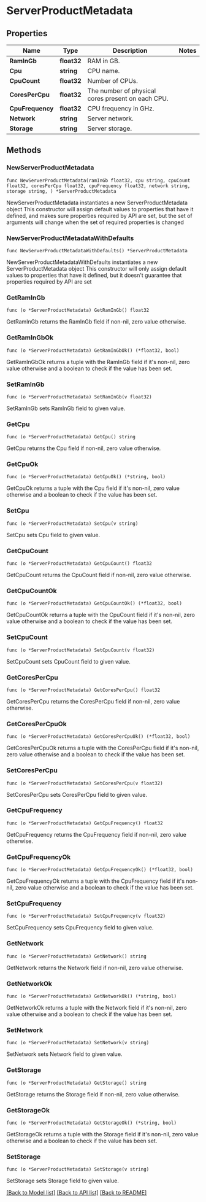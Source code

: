 # ServerProductMetadata

## Properties

Name | Type | Description | Notes
------------ | ------------- | ------------- | -------------
**RamInGb** | **float32** | RAM in GB. | 
**Cpu** | **string** | CPU name. | 
**CpuCount** | **float32** | Number of CPUs. | 
**CoresPerCpu** | **float32** | The number of physical cores present on each CPU. | 
**CpuFrequency** | **float32** | CPU frequency in GHz. | 
**Network** | **string** | Server network. | 
**Storage** | **string** | Server storage. | 

## Methods

### NewServerProductMetadata

`func NewServerProductMetadata(ramInGb float32, cpu string, cpuCount float32, coresPerCpu float32, cpuFrequency float32, network string, storage string, ) *ServerProductMetadata`

NewServerProductMetadata instantiates a new ServerProductMetadata object
This constructor will assign default values to properties that have it defined,
and makes sure properties required by API are set, but the set of arguments
will change when the set of required properties is changed

### NewServerProductMetadataWithDefaults

`func NewServerProductMetadataWithDefaults() *ServerProductMetadata`

NewServerProductMetadataWithDefaults instantiates a new ServerProductMetadata object
This constructor will only assign default values to properties that have it defined,
but it doesn't guarantee that properties required by API are set

### GetRamInGb

`func (o *ServerProductMetadata) GetRamInGb() float32`

GetRamInGb returns the RamInGb field if non-nil, zero value otherwise.

### GetRamInGbOk

`func (o *ServerProductMetadata) GetRamInGbOk() (*float32, bool)`

GetRamInGbOk returns a tuple with the RamInGb field if it's non-nil, zero value otherwise
and a boolean to check if the value has been set.

### SetRamInGb

`func (o *ServerProductMetadata) SetRamInGb(v float32)`

SetRamInGb sets RamInGb field to given value.


### GetCpu

`func (o *ServerProductMetadata) GetCpu() string`

GetCpu returns the Cpu field if non-nil, zero value otherwise.

### GetCpuOk

`func (o *ServerProductMetadata) GetCpuOk() (*string, bool)`

GetCpuOk returns a tuple with the Cpu field if it's non-nil, zero value otherwise
and a boolean to check if the value has been set.

### SetCpu

`func (o *ServerProductMetadata) SetCpu(v string)`

SetCpu sets Cpu field to given value.


### GetCpuCount

`func (o *ServerProductMetadata) GetCpuCount() float32`

GetCpuCount returns the CpuCount field if non-nil, zero value otherwise.

### GetCpuCountOk

`func (o *ServerProductMetadata) GetCpuCountOk() (*float32, bool)`

GetCpuCountOk returns a tuple with the CpuCount field if it's non-nil, zero value otherwise
and a boolean to check if the value has been set.

### SetCpuCount

`func (o *ServerProductMetadata) SetCpuCount(v float32)`

SetCpuCount sets CpuCount field to given value.


### GetCoresPerCpu

`func (o *ServerProductMetadata) GetCoresPerCpu() float32`

GetCoresPerCpu returns the CoresPerCpu field if non-nil, zero value otherwise.

### GetCoresPerCpuOk

`func (o *ServerProductMetadata) GetCoresPerCpuOk() (*float32, bool)`

GetCoresPerCpuOk returns a tuple with the CoresPerCpu field if it's non-nil, zero value otherwise
and a boolean to check if the value has been set.

### SetCoresPerCpu

`func (o *ServerProductMetadata) SetCoresPerCpu(v float32)`

SetCoresPerCpu sets CoresPerCpu field to given value.


### GetCpuFrequency

`func (o *ServerProductMetadata) GetCpuFrequency() float32`

GetCpuFrequency returns the CpuFrequency field if non-nil, zero value otherwise.

### GetCpuFrequencyOk

`func (o *ServerProductMetadata) GetCpuFrequencyOk() (*float32, bool)`

GetCpuFrequencyOk returns a tuple with the CpuFrequency field if it's non-nil, zero value otherwise
and a boolean to check if the value has been set.

### SetCpuFrequency

`func (o *ServerProductMetadata) SetCpuFrequency(v float32)`

SetCpuFrequency sets CpuFrequency field to given value.


### GetNetwork

`func (o *ServerProductMetadata) GetNetwork() string`

GetNetwork returns the Network field if non-nil, zero value otherwise.

### GetNetworkOk

`func (o *ServerProductMetadata) GetNetworkOk() (*string, bool)`

GetNetworkOk returns a tuple with the Network field if it's non-nil, zero value otherwise
and a boolean to check if the value has been set.

### SetNetwork

`func (o *ServerProductMetadata) SetNetwork(v string)`

SetNetwork sets Network field to given value.


### GetStorage

`func (o *ServerProductMetadata) GetStorage() string`

GetStorage returns the Storage field if non-nil, zero value otherwise.

### GetStorageOk

`func (o *ServerProductMetadata) GetStorageOk() (*string, bool)`

GetStorageOk returns a tuple with the Storage field if it's non-nil, zero value otherwise
and a boolean to check if the value has been set.

### SetStorage

`func (o *ServerProductMetadata) SetStorage(v string)`

SetStorage sets Storage field to given value.



[[Back to Model list]](../README.md#documentation-for-models) [[Back to API list]](../README.md#documentation-for-api-endpoints) [[Back to README]](../README.md)


